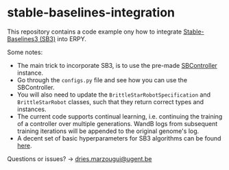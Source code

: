 # stable-baselines-integration

This repository contains a code example ony how to
integrate  [Stable-Baselines3 (SB3)](https://stable-baselines3.readthedocs.io/en/master/) into ERPY.

Some notes:

* The main trick to incorporate SB3, is to use the
  pre-made [SBController](https://github.com/Co-Evolve/erpy/blob/main/erpy/instances/phenomes/controllers/stable_baselines.py)
  instance.
* Go through the `configs.py` file and see how you can use the SBController.
* You will also need to update the `BrittleStarRobotSpecification` and `BrittleStarRobot` classes, such that they return
  correct types and instances.
* The current code supports continual learning, i.e. continuing the training of a controller over multiple generations.
  WandB logs from subsequent training iterations will be appended to the original genome's log.
* A decent set of basic hyperparameters for SB3 algorithms can be
  found [here](https://github.com/DLR-RM/rl-baselines3-zoo/tree/master/hyperparams).

Questions or issues? -> dries.marzougui@ugent.be



